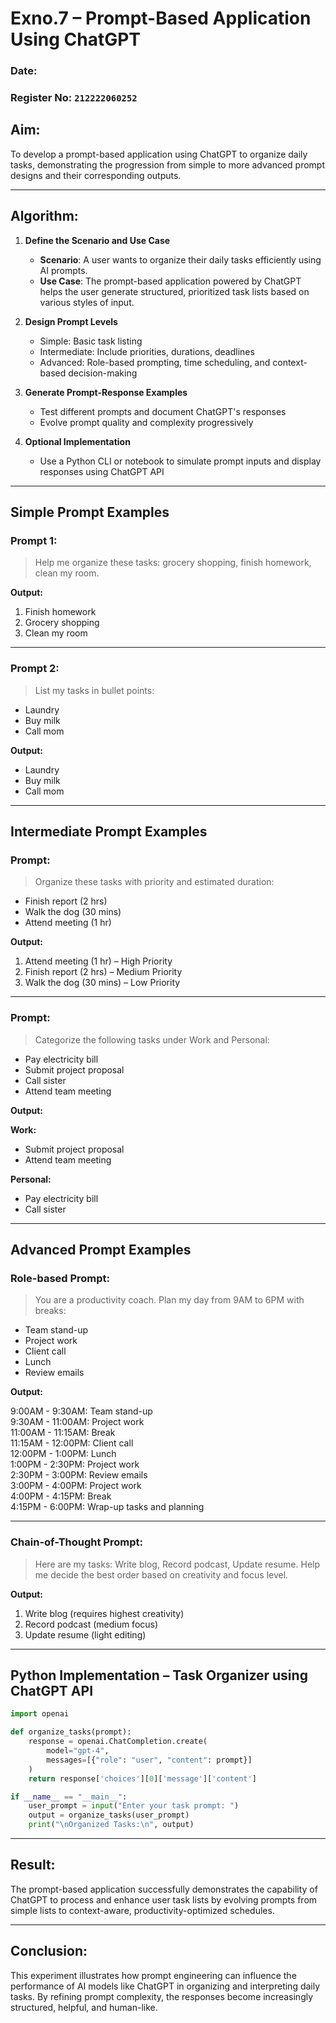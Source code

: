 # Exno.7 – Prompt-Based Application Using ChatGPT

### Date: `` ``

### Register No: ``212222060252``

## Aim:
To develop a prompt-based application using ChatGPT to organize daily tasks, demonstrating the progression from simple to more advanced prompt designs and their corresponding outputs.

---

## Algorithm:

1. **Define the Scenario and Use Case**
   - **Scenario**: A user wants to organize their daily tasks efficiently using AI prompts.
   - **Use Case**: The prompt-based application powered by ChatGPT helps the user generate structured, prioritized task lists based on various styles of input.

2. **Design Prompt Levels**
   - Simple: Basic task listing
   - Intermediate: Include priorities, durations, deadlines
   - Advanced: Role-based prompting, time scheduling, and context-based decision-making

3. **Generate Prompt-Response Examples**
   - Test different prompts and document ChatGPT's responses
   - Evolve prompt quality and complexity progressively

4. **Optional Implementation**
   - Use a Python CLI or notebook to simulate prompt inputs and display responses using ChatGPT API

---

## Simple Prompt Examples

### Prompt 1:
> Help me organize these tasks: grocery shopping, finish homework, clean my room.

**Output:**
1. Finish homework  
2. Grocery shopping  
3. Clean my room

---

### Prompt 2:
> List my tasks in bullet points:
- Laundry
- Buy milk
- Call mom

**Output:**
- Laundry  
- Buy milk  
- Call mom

---

## Intermediate Prompt Examples

### Prompt:
> Organize these tasks with priority and estimated duration:
- Finish report (2 hrs)  
- Walk the dog (30 mins)  
- Attend meeting (1 hr)

**Output:**
1. Attend meeting (1 hr) – High Priority  
2. Finish report (2 hrs) – Medium Priority  
3. Walk the dog (30 mins) – Low Priority

---

### Prompt:
> Categorize the following tasks under Work and Personal:
- Pay electricity bill  
- Submit project proposal  
- Call sister  
- Attend team meeting

**Output:**

**Work:**
- Submit project proposal  
- Attend team meeting

**Personal:**
- Pay electricity bill  
- Call sister

---

## Advanced Prompt Examples

### Role-based Prompt:
> You are a productivity coach. Plan my day from 9AM to 6PM with breaks:
- Team stand-up  
- Project work  
- Client call  
- Lunch  
- Review emails

**Output:**

9:00AM - 9:30AM: Team stand-up  
9:30AM - 11:00AM: Project work  
11:00AM - 11:15AM: Break  
11:15AM - 12:00PM: Client call  
12:00PM - 1:00PM: Lunch  
1:00PM - 2:30PM: Project work  
2:30PM - 3:00PM: Review emails  
3:00PM - 4:00PM: Project work  
4:00PM - 4:15PM: Break  
4:15PM - 6:00PM: Wrap-up tasks and planning

---

### Chain-of-Thought Prompt:
> Here are my tasks: Write blog, Record podcast, Update resume. Help me decide the best order based on creativity and focus level.

**Output:**

1. Write blog (requires highest creativity)  
2. Record podcast (medium focus)  
3. Update resume (light editing)

---

## Python Implementation – Task Organizer using ChatGPT API
```python
import openai

def organize_tasks(prompt):
    response = openai.ChatCompletion.create(
        model="gpt-4",
        messages=[{"role": "user", "content": prompt}]
    )
    return response['choices'][0]['message']['content']

if __name__ == "__main__":
    user_prompt = input("Enter your task prompt: ")
    output = organize_tasks(user_prompt)
    print("\nOrganized Tasks:\n", output)
```
---

## Result:
The prompt-based application successfully demonstrates the capability of ChatGPT to process and enhance user task lists by evolving prompts from simple lists to context-aware, productivity-optimized schedules.

---

## Conclusion:
This experiment illustrates how prompt engineering can influence the performance of AI models like ChatGPT in organizing and interpreting daily tasks. By refining prompt complexity, the responses become increasingly structured, helpful, and human-like.
